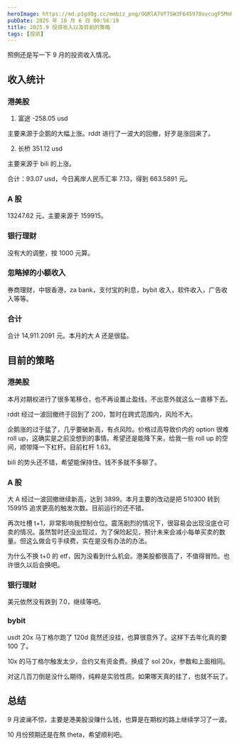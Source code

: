 ```yaml
---
heroImage: https://md.p1gd0g.cc/mmbiz_png/OQRlA7Uf7SW3F645978ovcugF5MmbsLvHJWzicDVrehAOePwpuLyYHveqDjm8ibqRuWxcicEBiaTIoOIwbbmL23mIQ/0?from=appmsg
pubDate: 2025 年 10 月 6 日 00:56:19
title: 2025.9 投资收入以及目前的策略
tags: [投资]
---
```


照例还是写一下 9 月的投资收入情况。

## 收入统计

### 港美股

1. 富途 -258.05 usd

主要来源于企鹅的大幅上涨。rddt 进行了一波大的回撤，好歹是涨回来了。

2. 长桥 351.12 usd

主要来源于 bili 的上涨。

合计：93.07 usd，今日离岸人民币汇率 7.13，得到 663.5891 元。

### A 股

13247.62 元，主要来源于 159915。

### 银行理财

没有大的调整，按 1000 元算。

### 忽略掉的小额收入

券商理财，中银香港，za bank，支付宝的利息，bybit 收入，软件收入，广告收入等等。

### 合计

合计 14,911.2091 元。本月的大 A 还是很猛。

## 目前的策略

### 港美股

本月对期权进行了很多笔移仓，也不再设置止盈线，不出意外就这么一直移下去。

rddt 经过一波回撤终于回到了 200，暂时在跨式范围内，风险不大。

企鹅涨的过于猛了，几乎要破新高，有点风险。价格过高导致价内的 option 很难 roll up，这确实是之前没想到的事情。希望还是能降下来，给我一些 roll up 的空间，顺带降一下杠杆。目前杠杆 1.63。

bili 的势头还不错，希望能保持住。钱不多就不多聊了。

### A 股

大 A 经过一波回撤继续新高，达到 3899。本月主要的改动是把 510300 转到 159915 追求更高的触发次数。目前运行的还不错。

再次吐槽 t+1，非常影响我控制仓位。震荡剧烈的情况下，很容易会出现没底仓可卖的情况。虽然暂时还没出现过，为了保险起见，预计未来会减小每单买卖的数量。但这么做会亏手续费，实在是没有办法的办法。

为什么不换 t+0 的 etf，因为没看到什么机会。港美股都很高了，不值得冒险。也许很久以后会换吧。

### 银行理财

美元依然没有跌到 7.0，继续等吧。

### bybit

usdt 20x 马丁格尔跑了 120d 竟然还没挂，也算很意外了。这样下去年化真的要 100 了。

10x 的马丁格尔触发太少，合约又有资金费。换成了 sol 20x，参数和上面相同。

对这几百刀倒是没什么期待，纯粹是实验性质。如果哪天真的挂了，也就不玩了。

## 总结

9 月波澜不惊，主要是港美股没赚什么钱，也算是在期权的路上继续学习了一波。

10 月份预期还是在熬 theta，希望顺利吧。